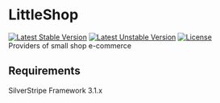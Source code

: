 # LittleShop
[![Latest Stable Version](https://poser.pugx.org/magnum34/little-shop/v/stable)](https://packagist.org/packages/magnum34/little-shop)
[![Latest Unstable Version](https://poser.pugx.org/magnum34/little-shop/v/unstable)](https://packagist.org/packages/magnum34/little-shop)
[![License](https://poser.pugx.org/magnum34/little-shop/license)](https://packagist.org/packages/magnum34/little-shop)  
Providers of small shop e-commerce
## Requirements
SilverStripe Framework 3.1.x
